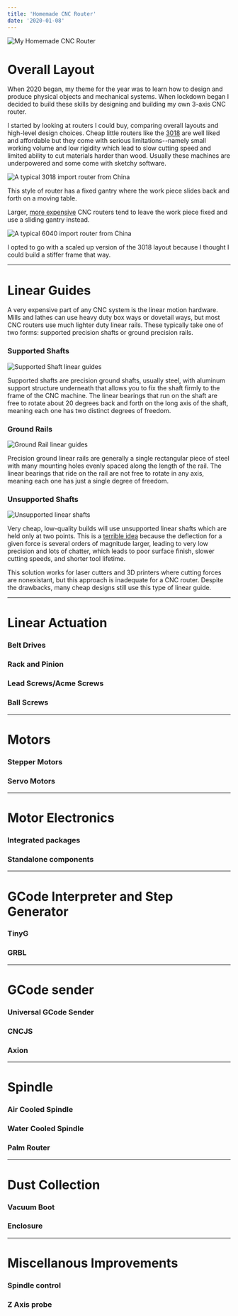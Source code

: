 ```yaml
---
title: 'Homemade CNC Router'
date: '2020-01-08'
---
```


![My Homemade CNC Router](/images/my_router.jpg "My Homemade CNC Router")

# Overall Layout

When 2020 began, my theme for the year was to learn how to design and produce physical objects and mechanical systems. When lockdown began I decided to build these skills by designing and building my own 3-axis CNC router.

I started by looking at routers I could buy, comparing overall layouts and high-level design choices. Cheap little routers like the [3018](https://www.banggood.com/3018-3-Axis-Mini-DIY-CNC-Router-Standard-Spindle-Motor-Wood-Engraving-Machine-Milling-Engraver-p-1274569.html) are well liked and affordable but they come with serious limitations--namely small working volume and low rigidity which lead to slow cutting speed and limited ability to cut materials harder than wood. Usually these machines are underpowered and some come with sketchy software.

![A typical 3018 import router from China](/images/3018.png "3018 CNC Router")

This style of router has a fixed gantry where the work piece slides back and forth on a moving table.

Larger, [more expensive](https://www.toolots.com/6040.html?cid=10311468392) CNC routers tend to leave the work piece fixed and use a sliding gantry instead.

![A typical 6040 import router from China](/images/6040.png "6040 CNC Router")

I opted to go with a scaled up version of the 3018 layout because I thought I could build a stiffer frame that way.

---

# Linear Guides

A very expensive part of any CNC system is the linear motion hardware. Mills and lathes can use heavy duty box ways or dovetail ways, but most CNC routers use much lighter duty linear rails. These typically take one of two forms: supported precision shafts or ground precision rails.

### Supported Shafts

![Supported Shaft linear guides](/images/supported_shafts.png "Supported Shafts")

Supported shafts are precision ground shafts, usually steel, with aluminum support structure underneath that allows you to fix the shaft firmly to the frame of the CNC machine. The linear bearings that run on the shaft are free to rotate about 20 degrees back and forth on the long axis of the shaft, meaning each one has two distinct degrees of freedom.

### Ground Rails

![Ground Rail linear guides](/images/linear_rails.png "Ground Rails")

Precision ground linear rails are generally a single rectangular piece of steel with many mounting holes evenly spaced along the length of the rail. The linear bearings that ride on the rail are not free to rotate in any axis, meaning each one has just a single degree of freedom.

### Unsupported Shafts

![Unsupported linear shafts](/images/unsupported_shaft.png "Unsupported Shaft")

Very cheap, low-quality builds will use unsupported linear shafts which are held only at two points. This is a [terrible idea](http://www.mycncuk.com/threads/4356-Why-not-use-unsupported-rails) because the deflection for a given force is several orders of magnitude larger, leading to very low precision and lots of chatter, which leads to poor surface finish, slower cutting speeds, and shorter tool lifetime.

This solution works for laser cutters and 3D printers where cutting forces are nonexistant, but this approach is inadequate for a CNC router. Despite the drawbacks, many cheap designs still use this type of linear guide.

---

# Linear Actuation

### Belt Drives

### Rack and Pinion

### Lead Screws/Acme Screws

### Ball Screws

---

# Motors

### Stepper Motors

### Servo Motors

---

# Motor Electronics

### Integrated packages

### Standalone components

---

# GCode Interpreter and Step Generator

### TinyG

### GRBL

---

# GCode sender

### Universal GCode Sender

### CNCJS

### Axion

---

# Spindle

### Air Cooled Spindle

### Water Cooled Spindle

### Palm Router

---

# Dust Collection

### Vacuum Boot

### Enclosure

---

# Miscellanous Improvements

### Spindle control

### Z Axis probe
